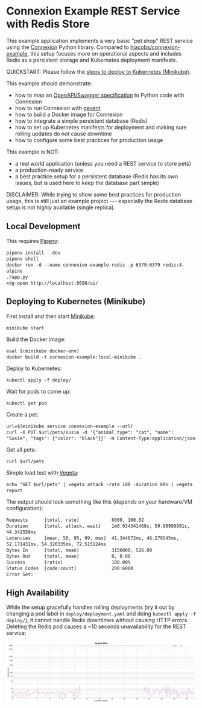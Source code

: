 # Connexion Example REST Service with Redis Store

This example application implements a very basic "pet shop" REST service using the [Connexion](https://github.com/zalando/connexion) Python library.
Compared to [hjacobs/connexion-example](https://github.com/hjacobs/connexion-example), this setup focuses more on operational aspects and includes Redis as a persistent storage and Kubernetes deployment manifests.

QUICKSTART: Please follow the [steps to deploy to Kubernetes (Minikube)](#deploying-to-kubernetes-minikube).

This example should demonstrate:

* how to map an [OpenAPI/Swagger specification](https://github.com/OAI/OpenAPI-Specification) to Python code with Connexion
* how to run Connexion with [gevent](http://www.gevent.org/)
* how to build a Docker image for Connexion
* how to integrate a simple persistent database (Redis)
* how to set up Kubernetes manifests for deployment and making sure rolling updates do not cause downtime
* how to configure some best practices for production usage

This example is NOT:

* a real world application (unless you need a REST service to store pets)
* a production-ready service
* a best practice setup for a persistent database (Redis has its own issues, but is used here to keep the database part simple)

DISCLAIMER: While trying to show some best practices for production usage, this is still just an example project --- especially the Redis database setup is not highly available (single replica).

## Local Development

This requires [Pipenv](https://docs.pipenv.org/):

```
pipenv install --dev
pipenv shell
docker run -d --name connexion-example-redis -p 6379:6379 redis:4-alpine
./app.py
xdg-open http://localhost:8080/ui/
```

## Deploying to Kubernetes (Minikube)

First install and then start [Minikube](https://github.com/kubernetes/minikube):

```
minikube start
```

Build the Docker image:

```
eval $(minikube docker-env)
docker build -t connexion-example:local-minikube .
```

Deploy to Kubernetes:

```
kubectl apply -f deploy/
```

Wait for pods to come up:

```
kubectl get pod
```

Create a pet:

```
url=$(minikube service connexion-example --url)
curl -X PUT $url/pets/susie -d '{"animal_type": "cat", "name": "Susie", "tags": {"color": "black"}}' -H Content-Type:application/json
```

Get all pets:

```
curl $url/pets
```

Simple load test with [Vegeta](https://github.com/tsenart/vegeta):

```
echo "GET $url/pets" | vegeta attack -rate 100 -duration 60s | vegeta report
```

The output should look something like this (depends on your hardware/VM configuration):

```
Requests      [total, rate]            6000, 100.02
Duration      [total, attack, wait]    1m0.034341468s, 59.98999991s, 44.341558ms
Latencies     [mean, 50, 95, 99, max]  41.344672ms, 46.279545ms, 52.171431ms, 54.320335ms, 72.515124ms
Bytes In      [total, mean]            3156000, 526.00
Bytes Out     [total, mean]            0, 0.00
Success       [ratio]                  100.00%
Status Codes  [code:count]             200:6000
Error Set:
```

## High Availability

While the setup gracefully handles rolling deployments (try it out by changing a pod label in `deploy/deployment.yaml` and doing `kubectl apply -f deploy/`),
it cannot handle Redis downtimes without causing HTTP errors. Deleting the Redis pod causes a ~10 seconds unavailability for the REST service:

![Vegeta Plot for unavailability caused by Redis downtime](vegeta-plot-redis-pod-deleted.png)
